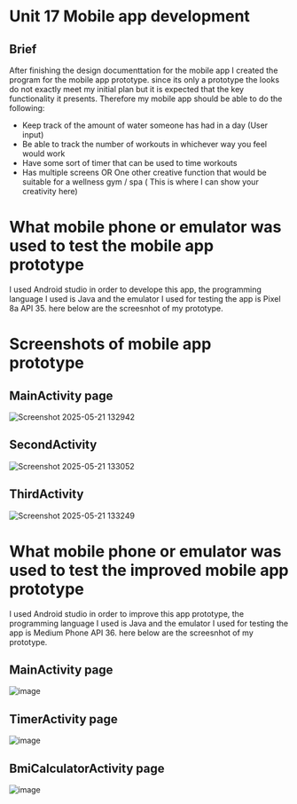 # Unit 17 Mobile app development 
## Brief 
After finishing the design documenttation for the mobile app I created the program for the mobile app prototype. since its only a  prototype  the looks do not exactly meet my initial  plan but it is expected that the key functionality it presents. Therefore my  mobile app should be able to do the following:

- Keep track of the amount of water someone has had in a day (User input)
- Be able to track the number of workouts in whichever way you feel would work
- Have some sort of timer that can be used to time workouts
- Has multiple screens OR One other creative function that would be suitable for a wellness gym / spa ( This is where I can show your creativity here)

# What mobile phone or emulator was used to test the mobile app prototype

I used Android studio in order to develope this app, the programming language I used is Java and the emulator I used for testing the app is Pixel 8a API 35.  here below are the screesnhot of my prototype.

# Screenshots of mobile app prototype

## MainActivity page

![Screenshot 2025-05-21 132942](https://github.com/user-attachments/assets/c06bea64-9019-4783-adc3-31a30a0c07ce)

## SecondActivity

![Screenshot 2025-05-21 133052](https://github.com/user-attachments/assets/d97ea079-b770-4a9a-bca5-a30c52f66ae0)

## ThirdActivity

![Screenshot 2025-05-21 133249](https://github.com/user-attachments/assets/ee610f19-f973-472d-8cd5-3824b84272b3)

# What mobile phone or emulator was used to test the improved mobile app prototype
I used Android studio in order to improve  this app prototype, the programming language I used is Java and the emulator I used for testing the app is Medium Phone  API 36.  here below are the screesnhot of my prototype.

## MainActivity page

![image](https://github.com/user-attachments/assets/be0cc7ed-1387-4123-b836-5a53ae039701)


## TimerActivity page

![image](https://github.com/user-attachments/assets/647706b6-3116-4ebe-9270-1f1a08257d11)


## BmiCalculatorActivity page

![image](https://github.com/user-attachments/assets/07aca2ae-33d2-4c3c-b4ce-9bd48cebaaae)


